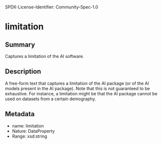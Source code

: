 SPDX-License-Identifier: Community-Spec-1.0

# limitation

## Summary

Captures a limitation of the AI software.

## Description

A free-form text that captures a limitation of the AI package
(or of the AI models present in the AI package).
Note that this is not guaranteed to be exhaustive.
For instance, a limitation might be that the AI package cannot be used on datasets from a certain demography.

## Metadata

- name: limitation
- Nature: DataProperty
- Range: xsd:string
